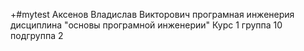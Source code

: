 +#mytest
Аксенов
Владислав
Викторович
програмная инженерия 
дисциплина "основы програмной инженерии"
Курс 1 группа 10 подгруппа 2
